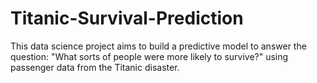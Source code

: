 # Titanic-Survival-Prediction
This data science project aims to build a predictive model to answer the question: "What sorts of people were more likely to survive?" using passenger data from the Titanic disaster.
